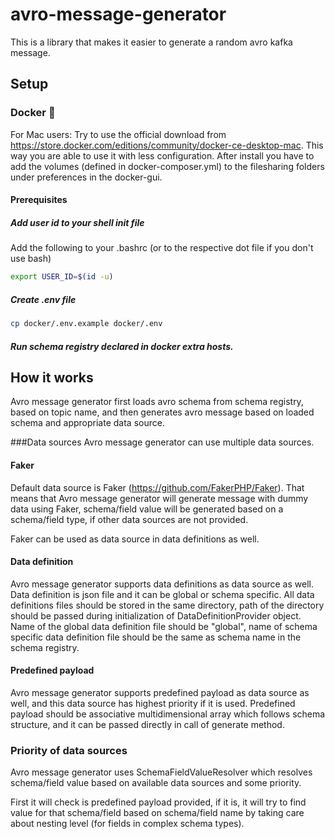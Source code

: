# avro-message-generator

This is a library that makes it easier to generate a random avro kafka message.

## Setup
### Docker :whale:
For Mac users: Try to use the official download from https://store.docker.com/editions/community/docker-ce-desktop-mac.
This way you are able to use it with less configuration. After install you have to add the volumes (defined in docker-composer.yml)
to the filesharing folders under preferences in the docker-gui.

#### Prerequisites

##### Add user id to your shell init file
Add the following to your .bashrc (or to the respective dot file if you don't use bash)
```bash
export USER_ID=$(id -u)
```

##### Create .env file
```bash
cp docker/.env.example docker/.env
```

##### Run schema registry declared in docker extra hosts.

## How it works
Avro message generator first loads avro schema from schema registry, based on topic name, and then generates avro message based on loaded schema and appropriate data source. 

###Data sources
Avro message generator can use multiple data sources.

#### Faker
Default data source is Faker (https://github.com/FakerPHP/Faker). That means that Avro message generator will generate message with dummy data using Faker, schema/field value will be generated based on a schema/field type, if other data sources are not provided. 

Faker can be used as data source in data definitions as well.

#### Data definition
Avro message generator supports data definitions as data source as well. 
Data definition is json file and it can be global or schema specific. 
All data definitions files should be stored in the same directory, path of the directory should be passed during initialization of DataDefinitionProvider object.
Name of the global data definition file should be "global", name of schema specific data definition file should be the same as schema name in the schema registry.

#### Predefined payload
Avro message generator supports predefined payload as data source as well, and this data source has highest priority if it is used. Predefined payload should be associative multidimensional array which follows schema structure, and it can be passed directly in call of generate method. 

### Priority of data sources
Avro message generator uses SchemaFieldValueResolver which resolves schema/field value based on available data sources and some priority.

First it will check is predefined payload provided, if it is, it will try to find value for that schema/field based on schema/field name by taking care about nesting level (for fields in complex schema types). 